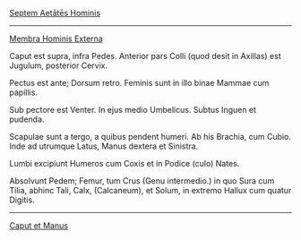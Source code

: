 [Septem Aetātēs Hominis](./037-septem-aetates-hominis.md)

---

[Membra Hominis Externa](https://www.archive.org/stream/cu31924032499455#page/n84/mode/1up)

Caput est supra, infra Pedes. Anterior pars Colli (quod desit in Axillas) est Jugulum, posterior Cervix.

Pectus est ante; Dorsum retro. Feminis sunt in illo binae Mammae cum papillis.

Sub pectore est Venter. In ejus medio Umbelicus. Subtus Inguen et pudenda.

Scapulae sunt a tergo, a quibus pendent humeri. Ab his Brachia, cum Cubio. Inde ad utrumque Latus, Manus dextera et Sinistra.

Lumbi excipiunt Humeros cum Coxis et in Podice (culo) Nates.

Absolvunt Pedem; Femur, tum Crus (Genu intermedio.) in quo Sura cum Tilia, abhinc Tali, Calx, (Calcaneum), et Solum, in extremo Hallux cum quatur Digitis.

---

[Caput et Manus](./038-caput-et-manus.md)

